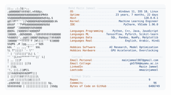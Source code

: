 <picture>
  <source srcset="https://raw.githubusercontent.com/mmazinjameel/mmazinjameel/main/dark_mode.svg?v=1750998021" media="(prefers-color-scheme: dark)">
  <img src="https://raw.githubusercontent.com/mmazinjameel/mmazinjameel/main/light_mode.svg?v=1750998021">
</picture>
